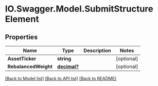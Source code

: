 # IO.Swagger.Model.SubmitStructureElement
## Properties

Name | Type | Description | Notes
------------ | ------------- | ------------- | -------------
**AssetTicker** | **string** |  | [optional] 
**RebalancedWeight** | [**decimal?**](BigDecimal.md) |  | [optional] 

[[Back to Model list]](../README.md#documentation-for-models) [[Back to API list]](../README.md#documentation-for-api-endpoints) [[Back to README]](../README.md)

